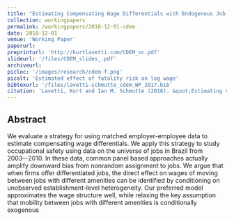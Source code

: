 ```yaml
---
title: "Estimating Compensating Wage Differentials with Endogenous Job Mobility"
collection: workingpapers
permalink: /workingpapers/2018-12-01-cdem
date: 2018-12-01
venue: 'Working Paper'
paperurl: 
preprinturl: 'http://kurtlavetti.com/CDEM_vc.pdf'
slideurl: '/files/CDEM_slides_.pdf'
archiveurl: 
picloc: '/images/research/cdem-f.png'
picalt: 'Estimated effect of fatality risk on log wage'
bibtexurl: '/files/lavetti-schmutte_cdem_WP_2017.bib'
citation: 'Lavetti, Kurt and Ian M. Schmutte (2018). &quot;Estimating Compensating Wage Differentials with Endogenous Job Mobility.&quot; <i>Working Paper</i>.'
---
```




## Abstract

We evaluate a strategy for using matched employer-employee data to estimate compensating
wage differentials. We apply this strategy to study occupational safety using
data on the universe of jobs in Brazil from 2003–-2010. In these data, common panel based
approaches actually amplify downward bias from nonrandom assignment to jobs.
We argue that when firms offer differentiated jobs, the direct effect on wages of moving
between jobs with different amenities can be identified by conditioning on unobserved
establishment-level heterogeneity. Our preferred model approximates the wage structure
well, while relaxing the key assumption that mobility between jobs with different
amenities is conditionally exogenous
